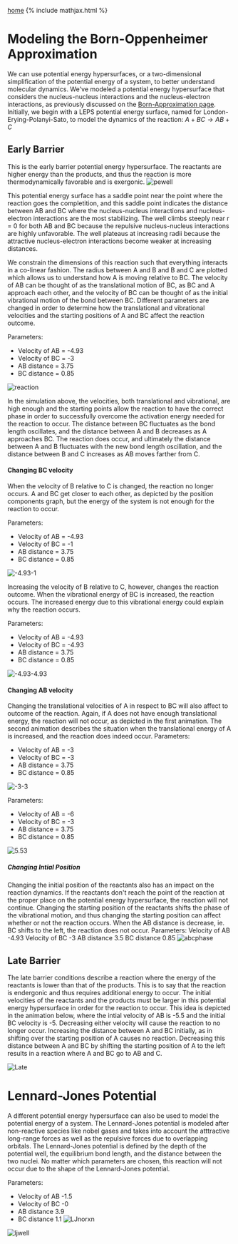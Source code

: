 [home](/README.md)
{% include mathjax.html %}

# Modeling the Born-Oppenheimer Approximation 

We can use potential energy hypersurfaces, or a two-dimensional simplification of the potential energy of a system, to better understand molecular dynamics. We've modeled a potential energy hypersurface that considers the nucleus-nucleus interactions and the nucleus-electron interactions, as previously discussed on the [Born-Approximation page](/bo.md). Initially, we begin with a LEPS potential energy surface, named for London-Erying-Polanyi-Sato, to model the dynamics of the reaction: 
$A + BC \rightarrow AB + C$ 

## Early Barrier
This is the early barrier potential energy hypersurface. The reactants are higher energy than the products, and thus the reaction is more thermodynamically favorable and is exergonic. 
![pewell](/pewell.gif)

This potential energy surface has a saddle point near the point where the reaction goes the completition, and this saddle point indicates the distance between AB and BC where the nucleus-nucleus interactions and nucleus-electron interactions are the most stabilizing. The well climbs steeply near r = 0 for both AB and BC because the repulsive nucleus-nucleus interactions are highly unfavorable. The well plateaus at increasing radii because the attractive nucleus-electron interactions become weaker at increasing distances. 

We constrain the dimensions of this reaction such that everything interacts in a co-linear fashion. The radius between A and B and B and C are plotted which allows us to understand how A is moving relative to BC. The velocity of AB can be thought of as the translational motion of BC, as BC and A approach each other, and the velocity of BC can be thought of as the initial vibrational motion of the bond between BC. Different parameters are changed in order to determine how the translational and  vibrational velocities and the starting positions of A and BC affect the reaction outcome. 

Parameters: 
- Velocity of AB  = -4.93
- Velocity of BC = -3
- AB distance = 3.75
- BC distance = 0.85

![reaction](/reaction.gif)

In the simulation above, the velocities, both translational and vibrational, are high enough and the starting points allow the reaction to have the correct phase in order to successfully overcome the activation energy needed for the reaction to occur.  The distance between BC fluctuates as the bond length oscillates, and the distance between A and B decreases as A approaches BC. The reaction does occur, and ultimately the distance between A and B fluctuates with the new bond length oscillation, and the distance between B and C increases as AB moves farther from C.   

#### Changing BC velocity 

When the velocity of B relative to C is changed, the reaction no longer occurs. A and BC get closer to each other, as depicted by the position components graph, but the energy of the system is not enough for the reaction to occur. 

Parameters: 
- Velocity of AB  = -4.93
- Velocity of BC = -1
- AB distance = 3.75
- BC distance = 0.85

![-4.93-1](/-4.93-1.png)


Increasing the velocity of B relative to C, however, changes the reaction outcome. When the vibrational energy of BC is increased, the reaction occurs. The increased energy due to this vibrational energy could explain why the reaction occurs.

Parameters: 
- Velocity of AB  = -4.93
- Velocity of BC = -4.93
- AB distance = 3.75
- BC distance = 0.85

![-4.93-4.93](/-4.93-4.93.png)

#### Changing AB velocity 
Changing the translational velocities of A in respect to BC will also affect to outcome of the reaction. Again, if A does not have enough translational energy, the reaction will not occur, as depicted in the first animation. The second animation describes the situation when the translational energy of A is increased, and the reaction does indeed occur.
Parameters: 
- Velocity of AB  = -3
- Velocity of BC = -3
- AB distance = 3.75
- BC distance = 0.85

![-3-3](/33.gif)

Parameters: 
- Velocity of AB  = -6
- Velocity of BC = -3
- AB distance = 3.75
- BC distance = 0.85

![5.53](/5.53.gif)

##### Changing Intial Position
Changing the initial position of the reactants also has an impact on the reaction dynamics. If the reactants don't reach the point of the reaction at the proper place on the potential energy hypersurface, the reaction will not continue. Changing the starting position of the reactants shifts the phase of the vibrational motion, and thus changing the starting position can affect whether or not the reaction occurs. When the AB distance is decrease, ie. BC shifts to the left, the reaction does not occur. 
Parameters:
Velocity of AB -4.93
Velocity of BC -3
AB distance 3.5
BC distance 0.85
![abcphase](/abcphase.gif)

## Late Barrier 
The late barrier conditions describe a reaction where the energy of the reactants is lower than that of the products. This is to say that the reaction is endergonic and thus requires additional energy to occur. The initial velocities of the reactants and the products must be larger in this potential energy hypersurface in order for the reaction to occur. This idea is depicted in the animation below, where the intial velocity of AB is -5.5 and the initial BC velocity is -5. Decreasing either velocity will cause the reaction to no longer occur. Increasing the distance between A and BC initially, as in shifting over the starting position of A causes no reaction. Decreasing this distance between A and BC by shifting the starting position of A to the left results in a reaction where A and BC go to AB and C. 

![Late](/late.gif)

# Lennard-Jones Potential 
A different potential energy hypersurface can also be used to model the potential energy of a system. The Lennard-Jones potential is modeled after non-reactive species like nobel gases and takes into account the atttractive long-range forces as well as the repulsive forces due to overlapping orbitals. The Lennard-Jones potential is defined by the depth of the potential well, the equilibrium bond length, and the distance between the two nuclei. No matter which parameters are chosen, this reaction will not occur due to the shape of the Lennard-Jones potential. 

Parameters: 
- Velocity of AB -1.5
- Velocity of BC -0
- AB distance 3.9
- BC distance 1.1
![LJnorxn](/ljno.gif)

![ljwell](/ljwell.gif)
